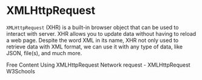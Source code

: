 # XMLHttpRequest

`XMLHttpRequest` (XHR) is a built-in browser object that can be used to interact with server. XHR allows you to update data without having to reload a web page. Despite the word XML in its name, XHR not only used to retrieve data with XML format, we can use it with any type of data, like JSON, file(s), and much more.

<ResourceGroupTitle>Free Content</ResourceGroupTitle>
<BadgeLink colorScheme='yellow' badgeText='Read' href='https://developer.mozilla.org/en-US/docs/Web/API/XMLHttpRequest/Using_XMLHttpRequest'>Using XMLHttpRequest</BadgeLink>
<BadgeLink colorScheme='green' badgeText='Course' href='https://javascript.info/xmlhttprequest'>Network request - XMLHttpRequest</BadgeLink>
<BadgeLink colorScheme='yellow' badgeText='Read' href='https://www.w3schools.com/xml/xml_http.asp'>W3Schools</BadgeLink>